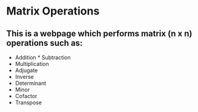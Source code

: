 # Matrix Operations

## This is a webpage which performs matrix (n x n) operations such as:
* Addition * Subtraction
* Multiplication
* Adjugate
* Inverse
* Determinant
* Minor
* Cofactor
* Transpose
